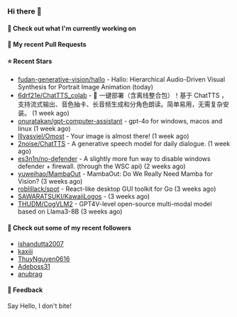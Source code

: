 ### Hi there 👋

#### 👷 Check out what I'm currently working on

#### 🔨 My recent Pull Requests


#### ⭐ Recent Stars

- [fudan-generative-vision/hallo](https://github.com/fudan-generative-vision/hallo) - Hallo: Hierarchical Audio-Driven Visual Synthesis for Portrait Image Animation (today)
- [6drf21e/ChatTTS_colab](https://github.com/6drf21e/ChatTTS_colab) - 🚀 一键部署（含离线整合包）！基于 ChatTTS ，支持流式输出、音色抽卡、长音频生成和分角色朗读。简单易用，无需复杂安装。 (1 week ago)
- [onuratakan/gpt-computer-assistant](https://github.com/onuratakan/gpt-computer-assistant) - gpt-4o for windows, macos and linux (1 week ago)
- [lllyasviel/Omost](https://github.com/lllyasviel/Omost) - Your image is almost there! (1 week ago)
- [2noise/ChatTTS](https://github.com/2noise/ChatTTS) - A generative speech model for daily dialogue. (1 week ago)
- [es3n1n/no-defender](https://github.com/es3n1n/no-defender) - A slightly more fun way to disable windows defender &#43; firewall. (through the WSC api) (2 weeks ago)
- [yuweihao/MambaOut](https://github.com/yuweihao/MambaOut) - MambaOut: Do We Really Need Mamba for Vision? (3 weeks ago)
- [roblillack/spot](https://github.com/roblillack/spot) - React-like desktop GUI toolkit for Go (3 weeks ago)
- [SAWARATSUKI/KawaiiLogos](https://github.com/SAWARATSUKI/KawaiiLogos) -  (3 weeks ago)
- [THUDM/CogVLM2](https://github.com/THUDM/CogVLM2) - GPT4V-level open-source multi-modal model based on Llama3-8B (3 weeks ago)

#### 👯 Check out some of my recent followers

- [ishandutta2007](https://github.com/ishandutta2007)
- [kaxiii](https://github.com/kaxiii)
- [ThuyNguyen0616](https://github.com/ThuyNguyen0616)
- [Adeboss31](https://github.com/Adeboss31)
- [anubrag](https://github.com/anubrag)

#### 💬 Feedback

Say Hello, I don't bite!
